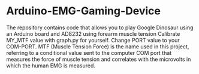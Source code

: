 # Arduino-EMG-Gaming-Device
 The repository contains code that allows you to play Google Dinosaur using an Arduino board and AD8232 using forearm muscle tension
Calibrate MY_MTF value with graph.py for yourself. Change PORT value to your COM-PORT.
MTF (Muscle Tension Force) is the name used in this project, referring to a conditional value sent to the computer COM port that measures the force of muscle tension and correlates with the microvolts in which the human EMG is measured.
